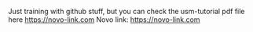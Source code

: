 Just training with github stuff, but you can check the usm-tutorial pdf file here https://novo-link.com
Novo link: https://novo-link.com
